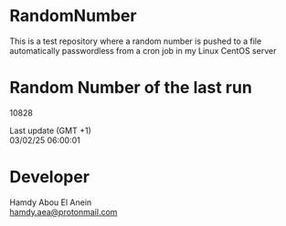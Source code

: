 # RandomNumber    
This is a test repository where a random number is pushed to a file automatically passwordless from a cron job in my Linux CentOS server    
# Random Number of the last run   
10828
      
Last update (GMT +1)    
03/02/25 06:00:01
# Developer    
Hamdy Abou El Anein   
hamdy.aea@protonmail.com
